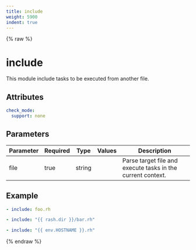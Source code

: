 ```yaml
---
title: include
weight: 5900
indent: true
---
```


{% raw %}
# include

This module include tasks to be executed from another file.

## Attributes

```yaml
check_mode:
  support: none
```

## Parameters

| Parameter | Required | Type   | Values | Description                                                 |
| --------- | -------- | ------ | ------ | ----------------------------------------------------------- |
| file      | true     | string |        | Parse target file and execute tasks in the current context. |

## Example

```yaml
- include: foo.rh

- include: "{{ rash.dir }}/bar.rh"

- include: "{{ env.HOSTNAME }}.rh"
```

{% endraw %}